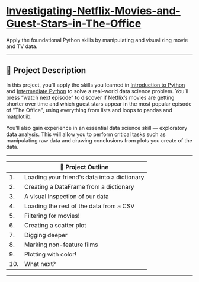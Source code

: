 # [Investigating-Netflix-Movies-and-Guest-Stars-in-The-Office](https://app.datacamp.com/learn/projects/entertainment-data)
Apply the foundational Python skills by manipulating and visualizing movie and TV data.


--------

## 📌 Project Description
In this project, you’ll apply the skills you learned in [Introduction to Python](https://app.datacamp.com/learn/courses/intro-to-python-for-data-science) and [Intermediate Python](https://app.datacamp.com/learn/courses/intermediate-python) to solve a real-world data science problem. You’ll press “watch next episode” to discover if Netflix’s movies are getting shorter over time and which guest stars appear in the most popular episode of "The Office", using everything from lists and loops to pandas and matplotlib.

You’ll also gain experience in an essential data science skill — exploratory data analysis. This will allow you to perform critical tasks such as manipulating raw data and drawing conclusions from plots you create of the data. 

--------



||🎯 Project Outline|
|--|--|
|1.| Loading your friend's data into a dictionary|
|2.| Creating a DataFrame from a dictionary|
|3.| A visual inspection of our data|
|4.| Loading the rest of the data from a CSV|
|5.|Filtering for movies!|
|6.| Creating a scatter plot|
|7.| Digging deeper|
|8.| Marking non-feature films|
|9.| Plotting with color!|
|10.| What next?|


------
